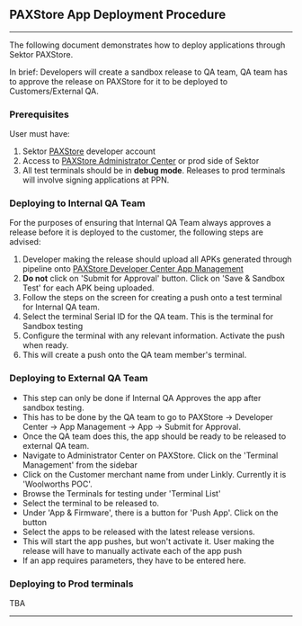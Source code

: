 ## PAXStore App Deployment Procedure
---

The following document demonstrates how to deploy applications through Sektor PAXStore. 

In brief: Developers will create a sandbox release to QA team, QA team has to approve the release on PAXStore for it to be deployed to Customers/External QA. 

### Prerequisites

User must have:

1. Sektor [PAXStore](sektor.whatspos.com/) developer account
2. Access to [PAXStore Administrator Center](https://sektor.whatspos.com/admin) or prod side of Sektor
3. All test terminals should be in **debug mode**. Releases to prod terminals will involve signing applications at PPN. 

### Deploying to Internal QA Team

For the purposes of ensuring that Internal QA Team always approves a release before it is deployed to the customer, the following steps are advised:

1. Developer making the release should upload all APKs generated through pipeline onto [PAXStore Developer Center App Management](https://sektor.whatspos.com/developer#/applications)
2. **Do not** click on 'Submit for Approval' button. Click on 'Save & Sandbox Test' for each APK being uploaded. 
3. Follow the steps on the screen for creating a push onto a test terminal for Internal QA team. 
4. Select the terminal Serial ID for the QA team. This is the terminal for Sandbox testing
5. Configure the terminal with any relevant information. Activate the push when ready. 
6. This will create a push onto the QA team member's terminal. 

### Deploying to External QA Team

- This step can only be done if Internal QA Approves the app after sandbox testing. 
- This has to be done by the QA team to go to PAXStore -> Developer Center -> App Management -> App -> Submit for Approval. 
- Once the QA team does this, the app should be ready to be released to external QA team. 
- Navigate to Administrator Center on PAXStore. Click on the 'Terminal Management' from the sidebar
- Click on the Customer merchant name from under Linkly. Currently it is 'Woolworths POC'. 
- Browse the Terminals for testing under 'Terminal List'
- Select the terminal to be released to. 
- Under 'App & Firmware', there is a button for 'Push App'. Click on the button
- Select the apps to be released with the latest release versions. 
- This will start the app pushes, but won't activate it. User making the release will have to manually activate each of the app push 
- If an app requires parameters, they have to be entered here. 


### Deploying to Prod terminals

TBA

---
